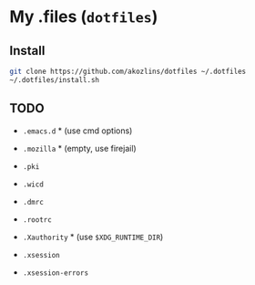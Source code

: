 # My .files (`dotfiles`)

## Install

```sh
git clone https://github.com/akozlins/dotfiles ~/.dotfiles
~/.dotfiles/install.sh
```

## TODO

 - `.emacs.d` * (use cmd options)
 - `.mozilla` * (empty, use firejail)
 - `.pki`
 - `.wicd`

 - `.dmrc`
 - `.rootrc`
 - `.Xauthority` * (use `$XDG_RUNTIME_DIR`)
 - `.xsession`
 - `.xsession-errors`
